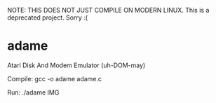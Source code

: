 NOTE: THIS DOES NOT JUST COMPILE ON MODERN LINUX.  This is a deprecated project.
Sorry :(

# adame
Atari Disk And Modem Emulator (uh-DOM-may)

Compile: gcc -o adame adame.c

Run: ./adame IMG

